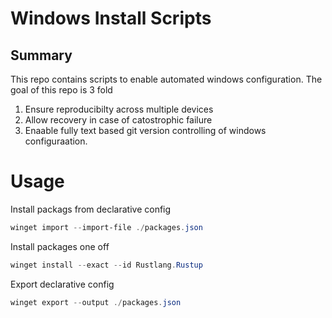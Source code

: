
# Windows Install Scripts

## Summary
This repo contains scripts to enable automated windows configuration.
The goal of this repo is 3 fold
1. Ensure reproducibilty across multiple devices
2. Allow recovery in case of catostrophic failure
3. Enaable fully text based git version controlling of windows configuraation. 

# Usage

Install packags from declarative config
```powershell
winget import --import-file ./packages.json
```

Install packages one off
```powershell
winget install --exact --id Rustlang.Rustup
```

Export declarative config
```powershell
winget export --output ./packages.json
```